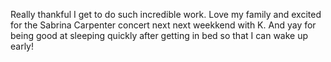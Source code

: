 Really thankful I get to do such incredible work. Love my family and excited for the Sabrina Carpenter concert next next weekkend with K. And yay for being good at sleeping quickly after getting in bed so that I can wake up early!
